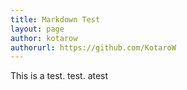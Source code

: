 ```yaml
---
title: Markdown Test
layout: page
author: kotarow
authorurl: https://github.com/KotaroW
---
```


This is a test.
   test.
   atest
